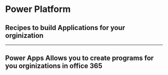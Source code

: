 # Power Platform

## Recipes to build Applications for your orginization

--------------------------
## Power Apps                                    Allows you to create programs for you orginizations in office 365

